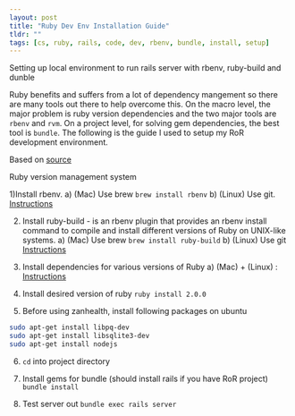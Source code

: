 ```yaml
---
layout: post
title: "Ruby Dev Env Installation Guide"
tldr: ""
tags: [cs, ruby, rails, code, dev, rbenv, bundle, install, setup]
---
```


Setting up local environment to run rails server with rbenv, ruby-build and dunble

Ruby benefits and suffers from a lot of dependency mangement so there are many tools out there to help overcome this. On the macro level, the major problem is ruby version dependencies and the two major tools are `rbenv` and `rvm`. On a project level, for solving gem dependencies, the best tool is `bundle`. The following is the guide I used to setup my RoR development environment.

Based on [source][source]

[source]: https://gist.github.com/MicahElliott/2407918
[1]: https://github.com/sstephenson/rbenv#basic-github-checkout
[2]: https://github.com/sstephenson/ruby-build
[3]: https://github.com/sstephenson/ruby-build/wiki

Ruby version management system

1)Install  rbenv. 
a) (Mac) Use brew `brew install rbenv`
b) (Linux) Use git. [Instructions][1]
	
2) Install ruby-build -  is an rbenv plugin that provides an rbenv install command to compile and install different versions of Ruby on UNIX-like systems.
    a) (Mac) Use brew `brew install ruby-build`
	b) (Linux) Use git [Instructions][2]

3) Install dependencies for various versions of Ruby
a) (Mac) + (Linux) : [Instructions][3]

4) Install desired version of ruby 
`ruby install 2.0.0`

5) Before using zanhealth, install following packages on ubuntu
```bash
sudo apt-get install libpq-dev
sudo apt-get install libsqlite3-dev
sudo apt-get install nodejs
```

6) `cd` into project directory

7) Install gems for bundle (should install rails if you have RoR project)
`bundle install`

7) Test server out
`bundle exec rails server`

